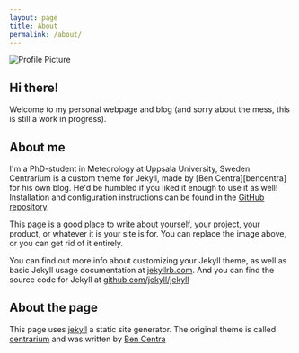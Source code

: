 ```yaml
---
layout: page
title: About
permalink: /about/
---
```


<img src="{{ site.baseurl }}/assets/profile.jpg" title="Profile Picture" class="profile">

## Hi there!
Welcome to my personal webpage and blog
(and sorry about the mess, this is still a work in progress).

## About me
I'm a PhD-student in Meteorology at Uppsala University, Sweden.   
Centrarium is a custom theme for Jekyll, made by [Ben Centra][bencentra] for his own blog. He'd be humbled if you liked it enough to use it as well! Installation and configuration instructions can be found in the [GitHub repository](https://github.com/bencentra/centrarium).

This page is a good place to write about yourself, your project, your product, or whatever it is your site is for. You can replace the image above, or you can get rid of it entirely. 

You can find out more info about customizing your Jekyll theme, as well as basic Jekyll usage documentation at [jekyllrb.com](http://jekyllrb.com/). And you can find the source code for Jekyll at [github.com/jekyll/jekyll](https://github.com/jekyll/jekyll)

## About the page
This page uses
 [jekyll](https://github.com/jekyll/jekyll)
a static site generator.
The original theme is called
[centrarium](https://github.com/bencentra/centrarium)
and was written by [Ben Centra](http://bencentra.com)

